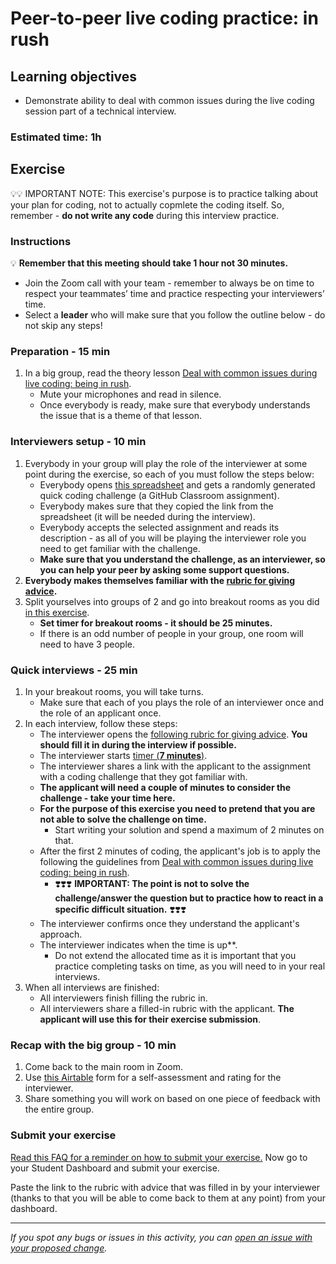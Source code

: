# Peer-to-peer live coding practice: in rush

## Learning objectives

- Demonstrate ability to deal with common issues during the live coding session part of a technical interview.

### Estimated time: 1h

## Exercise

💡💡 IMPORTANT NOTE: This exercise's purpose is to practice talking about your plan for coding, not to actually copmlete the coding itself. So, remember - **do not write any code** during this interview practice.

### Instructions

💡 **Remember that this meeting should take 1 hour not 30 minutes.**

- Join the Zoom call with your team - remember to always be on time to respect your teammates’ time and practice respecting your interviewers’ time.
- Select a **leader** who will make sure that you follow the outline below - do not skip any steps!

### Preparation - 15 min

1. In a big group, read the theory lesson [Deal with common issues during live coding: being in rush](https://github.com/matovu-farid/curriculum-professional-skills/blob/main/job-search/peer-interview-practice/in_rush_lesson.md).
   - Mute your microphones and read in silence.
   - Once everybody is ready, make sure that everybody understands the issue that is a theme of that lesson.

### Interviewers setup - 10 min

1. Everybody in your group will play the role of the interviewer at some point during the exercise, so each of you must follow the steps below:
   - Everybody opens [this spreadsheet](https://docs.google.com/spreadsheets/d/1HkUyBZdcpGz_aEUa8W_rtNhS739jly8HY6sXVPPSAro/edit#gid=144653283) and gets a randomly generated quick coding challenge (a GitHub Classroom assignment).
   - Everybody makes sure that they copied the link from the spreadsheet (it will be needed during the interview).
   - Everybody accepts the selected assignment and reads its description - as all of you will be playing the interviewer role you need to get familiar with the challenge.
   - **Make sure that you understand the challenge, as an interviewer, so you can help your peer by asking some support questions.**
2. **Everybody makes themselves familiar with the [rubric for giving advice](https://docs.google.com/document/d/1hFI-CZ0VIRLgijILsUNzuFKkJtXHAHLL22yGTo99T6k/edit#).**
3. Split yourselves into groups of 2 and go into breakout rooms as you did [in this exercise](https://github.com/matovu-farid/curriculum-professional-skills/blob/main/job-search/job-searching-morning-session-using-breakout-rooms-for-interview-practice.md#what-are-breakout-rooms).
   - **Set timer for breakout rooms - it should be 25 minutes.**
   - If there is an odd number of people in your group, one room will need to have 3 people.

### Quick interviews - 25 min

1. In your breakout rooms, you will take turns.
   - Make sure that each of you plays the role of an interviewer once and the role of an applicant once.
2. In each interview, follow these steps:
   - The interviewer opens the [following rubric for giving advice](https://docs.google.com/document/d/1hFI-CZ0VIRLgijILsUNzuFKkJtXHAHLL22yGTo99T6k/edit#). **You should fill it in during the interview if possible.**
   - The interviewer starts [timer (**7 minutes**)](https://vclock.com/timer/#countdown=00:07:00&enabled=0&seconds=420&title=Peer+interviews+practice&sound=xylophone&loop=1).
   - The interviewer shares a link with the applicant to the assignment with a coding challenge that they got familiar with.
   - **The applicant will need a couple of minutes to consider the challenge - take your time here.**
   - **For the purpose of this exercise you need to pretend that you are not able to solve the challenge on time.**
     - Start writing your solution and spend a maximum of 2 minutes on that.
   - After the first 2 minutes of coding, the applicant's job is to apply the following the guidelines from [Deal with common issues during live coding: being in rush](https://github.com/matovu-farid/curriculum-professional-skills/blob/main/job-search/peer-interview-practice/in_rush_lesson.md).
     - ❣️❣️❣️ **IMPORTANT: The point is not to solve the challenge/answer the question but to practice how to react in a specific difficult situation.** ❣️❣️❣️
   - The interviewer confirms once they understand the applicant's approach.
   - The interviewer indicates when the time is up\*\*.
     - Do not extend the allocated time as it is important that you practice completing tasks on time, as you will need to in your real interviews.
3. When all interviews are finished:
   - All interviewers finish filling the rubric in.
   - All interviewers share a filled-in rubric with the applicant. **The applicant will use this for their exercise submission**.

### Recap with the big group - 10 min

1. Come back to the main room in Zoom.
2. Use [this Airtable](https://airtable.com/shrclyLFtL6b5fMdT) form for a self-assessment and rating for the interviewer.
3. Share something you will work on based on one piece of feedback with the entire group.

### Submit your exercise

[Read this FAQ for a reminder on how to submit your exercise.](https://microverse.zendesk.com/hc/en-us/articles/360061344234)
Now go to your Student Dashboard and submit your exercise.

Paste the link to the rubric with advice that was filled in by your interviewer (thanks to that you will be able to come back to them at any point) from your dashboard.

---

_If you spot any bugs or issues in this activity, you can [open an issue with your proposed change](https://github.com/microverseinc/curriculum-transversal-skills/blob/main/git-github/articles/open_issue.md)._
